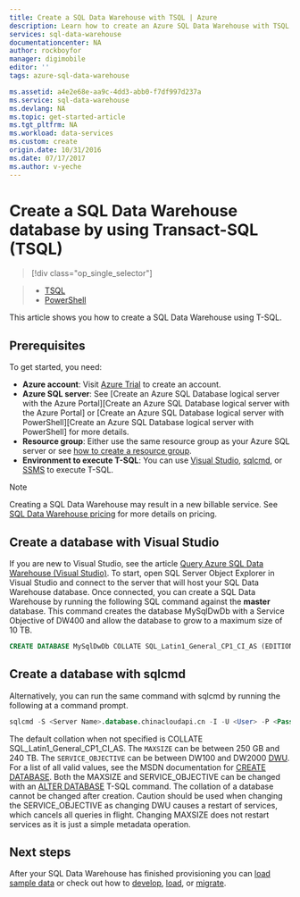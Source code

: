 ```yaml
---
title: Create a SQL Data Warehouse with TSQL | Azure
description: Learn how to create an Azure SQL Data Warehouse with TSQL
services: sql-data-warehouse
documentationcenter: NA
author: rockboyfor
manager: digimobile
editor: ''
tags: azure-sql-data-warehouse

ms.assetid: a4e2e68e-aa9c-4dd3-abb0-f7df997d237a
ms.service: sql-data-warehouse
ms.devlang: NA
ms.topic: get-started-article
ms.tgt_pltfrm: NA
ms.workload: data-services
ms.custom: create
origin.date: 10/31/2016
ms.date: 07/17/2017
ms.author: v-yeche
---
```


# Create a SQL Data Warehouse database by using Transact-SQL (TSQL)

> [!div class="op_single_selector"]
<!-- Not Available on > * [Azure Portal](sql-data-warehouse-get-started-provision.md) -->
> * [TSQL](sql-data-warehouse-get-started-create-database-tsql.md)
> * [PowerShell](sql-data-warehouse-get-started-provision-powershell.md)
>
>

This article shows you how to create a SQL Data Warehouse using T-SQL.

## Prerequisites
To get started, you need:

* **Azure account**: Visit [Azure Trial][Azure Trial] to create an account.
* **Azure SQL server**:  See [Create an Azure SQL Database logical server with the Azure Portal][Create an Azure SQL Database logical server with the Azure Portal] or
  [Create an Azure SQL Database logical server with PowerShell][Create an Azure SQL Database logical server with PowerShell] for more details.
* **Resource group**: Either use the same resource group as your Azure SQL server or see [how to create a resource group][how to create a resource group].
* **Environment to execute T-SQL**: You can use [Visual Studio][Installing Visual Studio and SSDT], [sqlcmd][sqlcmd], or [SSMS][SSMS] to execute T-SQL.

> [!NOTE]
> Creating a SQL Data Warehouse may result in a new billable service.  See [SQL Data Warehouse pricing][SQL Data Warehouse pricing] for more details on pricing.
>
>

## Create a database with Visual Studio
If you are new to Visual Studio, see the article [Query Azure SQL Data Warehouse (Visual Studio)][Query Azure SQL Data Warehouse (Visual Studio)].  To start, open SQL Server Object Explorer in Visual Studio and connect to the server that will host your SQL Data Warehouse database.  Once connected, you can create a SQL Data Warehouse by running the following SQL command against the **master** database.  This command creates the database MySqlDwDb with a Service Objective of DW400 and allow the database to grow to a maximum size of 10 TB.

```sql
CREATE DATABASE MySqlDwDb COLLATE SQL_Latin1_General_CP1_CI_AS (EDITION='datawarehouse', SERVICE_OBJECTIVE = 'DW400', MAXSIZE= 10240 GB);
```

## Create a database with sqlcmd
Alternatively, you can run the same command with sqlcmd by running the following at a command prompt.

```sql
sqlcmd -S <Server Name>.database.chinacloudapi.cn -I -U <User> -P <Password> -Q "CREATE DATABASE MySqlDwDb COLLATE SQL_Latin1_General_CP1_CI_AS (EDITION='datawarehouse', SERVICE_OBJECTIVE = 'DW400', MAXSIZE= 10240 GB)"
```

The default collation when not specified is COLLATE SQL_Latin1_General_CP1_CI_AS.  The `MAXSIZE` can be between 250 GB and 240 TB.  The `SERVICE_OBJECTIVE` can be between DW100 and DW2000 [DWU][DWU].  For a list of all valid values, see the MSDN documentation for [CREATE DATABASE][CREATE DATABASE].  Both the MAXSIZE and SERVICE_OBJECTIVE can be changed with an [ALTER DATABASE][ALTER DATABASE] T-SQL command.  The collation of a database cannot be changed after creation.   Caution should be used when changing the SERVICE_OBJECTIVE as changing DWU causes a restart of services, which cancels all queries in flight.  Changing MAXSIZE does not restart services as it is just a simple metadata operation.

## Next steps
After your SQL Data Warehouse has finished provisioning you can [load sample data][load sample data] or check out how to [develop][develop], [load][load], or [migrate][migrate].

<!--Article references-->
[DWU]: ./sql-data-warehouse-overview-what-is.md
<!-- Not Available on [how to create a SQL Data Warehouse from the Azure portal]: sql-data-warehouse-get-started-provision.md -->
[Query Azure SQL Data Warehouse (Visual Studio)]: sql-data-warehouse-query-visual-studio.md
[migrate]: sql-data-warehouse-overview-migrate.md
[develop]: sql-data-warehouse-overview-develop.md
[load]: sql-data-warehouse-overview-load.md
[load sample data]: sql-data-warehouse-load-sample-databases.md
[Create an Azure SQL database with the Azure Portal]: ../sql-database/sql-database-get-started.md
<!-- Not Available on [Create an Azure SQL database with PowerShell]: ../sql-database/sql-database-create-and-configure-database-powershell -->
[how to create a resource group]: ../azure-resource-manager/resource-group-template-deploy-portal.md#create-resource-group
[Installing Visual Studio and SSDT]: sql-data-warehouse-install-visual-studio.md
[sqlcmd]: sql-data-warehouse-get-started-connect-sqlcmd.md

<!--MSDN references-->
[CREATE DATABASE]: https://msdn.microsoft.com/zh-cn/library/mt204021.aspx
[ALTER DATABASE]: https://msdn.microsoft.com/zh-cn/library/mt204042.aspx
[SSMS]: https://msdn.microsoft.com/zh-cn/library/mt238290.aspx

<!--Other Web references-->
[SQL Data Warehouse pricing]: https://www.azure.cn/pricing/details/sql-data-warehouse/
[Azure Trial]: https://www.azure.cn/pricing/1rmb-trial/
<!-- Not Available [MSDN Azure Credits]: https://azure.microsoft.com/pricing/member-offers/msdn-benefits-details/?WT.mc_id=A261C142F-->